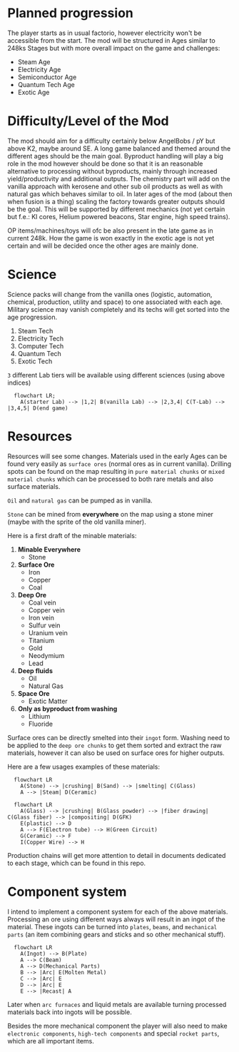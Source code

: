 # Planned progression

The player starts as in usual factorio, however electricity won't be accessible from the start.
The mod will be structured in Ages similar to 248ks Stages but with more overall impact on the game and challenges:

- Steam Age
- Electricity Age
- Semiconductor Age
- Quantum Tech Age
- Exotic Age

# Difficulty/Level of the Mod

The mod should aim for a difficulty certainly below AngelBobs / pY but above K2, maybe around SE. A long game balanced and themed around the different ages should be the main goal. Byproduct handling will play a big role in the mod however should be done so that it is an reasonable alternative to processing without byproducts, mainly through increased yield/productivity and additional outputs. The chemistry part will add on the vanilla approach with kerosene and other sub oil products as well as with natural gas which behaves similar to oil. In later ages of the mod (about then when fusion is a thing) scaling the factory towards greater outputs should be the goal. This will be supported by different mechanics (not yet certain but f.e.: KI cores, Helium powered beacons, Star engine, high speed trains). 

OP items/machines/toys will ofc be also present in the late game as in current 248k. How the game is won exactly in the exotic age is not yet certain and will be decided once the other ages are mainly done. 

# Science

Science packs will change from the vanilla ones (logistic, automation, chemical, production, utility and space) to one associated with each age. Military science may vanish completely and its techs will get sorted into the age progression.

1. Steam Tech
2. Electricity Tech
3. Computer Tech
4. Quantum Tech
5. Exotic Tech

`3` different Lab tiers will be available using different sciences (using above indices)

```mermaid
  flowchart LR;
    A(starter Lab) --> |1,2| B(vanilla Lab) --> |2,3,4| C(T-Lab) --> |3,4,5| D(end game)
```

# Resources

Resources will see some changes. Materials used in the early Ages can be found very easily as `surface ores` (normal ores as in current vanilla). Drilling spots can be found on the map resulting in `pure material chunks` or `mixed material chunks` which can be processed to both rare metals and also surface materials.

`Oil` and `natural gas` can be pumped as in vanilla.

`Stone` can be mined from **everywhere** on the map using a stone miner (maybe with the sprite of the old vanilla miner).

Here is a first draft of the minable materials:

1. **Minable Everywhere**
    - Stone
2. **Surface Ore**
    - Iron
    - Copper
    - Coal
3. **Deep Ore**
    - Coal vein
    - Copper vein
    - Iron vein
    - Sulfur vein
    - Uranium vein
    - Titanium
    - Gold
    - Neodymium
    - Lead
4. **Deep fluids**
    - Oil
    - Natural Gas
5. **Space Ore**
    - Exotic Matter
6. **Only as byproduct from washing**
    - Lithium
    - Fluoride

Surface ores can be directly smelted into their `ingot` form. Washing need to be applied to the `deep ore chunks` to get them sorted and extract the raw materials, however it can also be used on surface ores for higher outputs.

Here are a few usages examples of these materials:

```mermaid
  flowchart LR
    A(Stone) --> |crushing| B(Sand) --> |smelting| C(Glass)
    A --> |Steam| D(Ceramic)
```
```mermaid
  flowchart LR
    A(Glass) --> |crushing| B(Glass powder) --> |fiber drawing| C(Glass fiber) --> |compositing| D(GFK)
    E(plastic) --> D
    A --> F(Electron tube) --> H(Green Circuit)
    G(Ceramic) --> F
    I(Copper Wire) --> H
```
Production chains will get more attention to detail in documents dedicated to each stage, which can be found in this repo.

# Component system

I intend to implement a component system for each of the above materials.
Processing an ore using different ways always will result in an ingot of the material. These ingots can be turned into `plates`, `beams`, and `mechanical parts` (an item combining gears and sticks and so other mechanical stuff).

```mermaid
  flowchart LR
    A(Ingot) --> B(Plate)
    A --> C(Beam)
    A --> D(Mechanical Parts)
    B --> |Arc| E(Molten Metal)
    C --> |Arc| E
    D --> |Arc| E
    E --> |Recast| A
```

Later when `arc furnaces` and liquid metals are available turning processed materials back into ingots will be possible. 

Besides the more mechanical component the player will also need to make `electronic components`, `high-tech components` and special `rocket parts`, which are all important items.